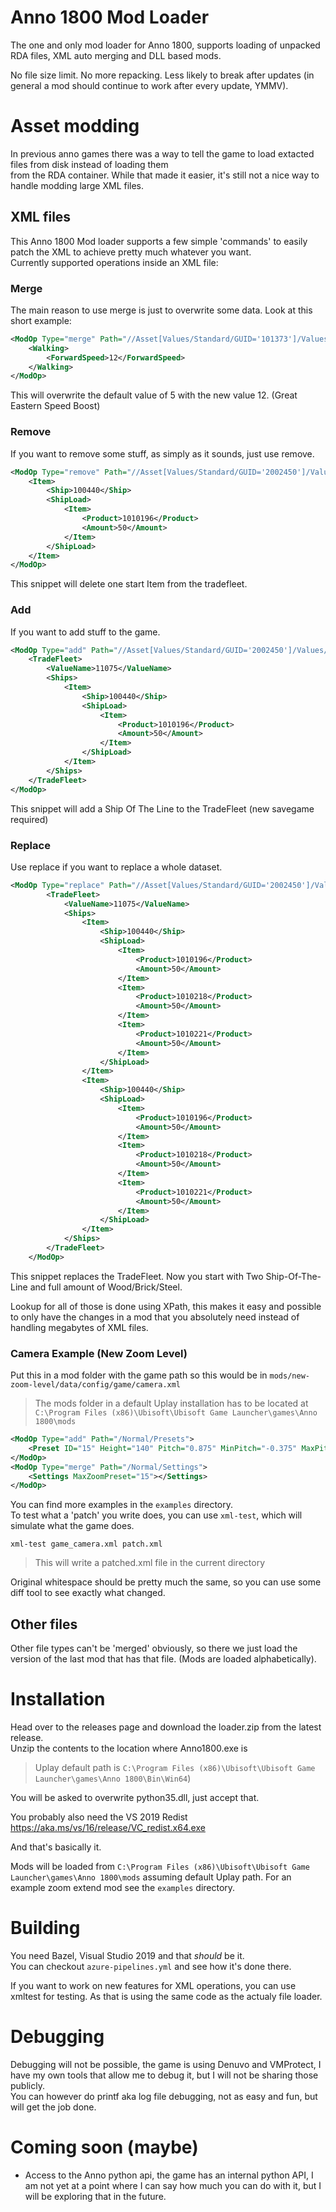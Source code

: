 # Anno 1800 Mod Loader

The one and only mod loader for Anno 1800, supports loading of unpacked RDA files, XML auto merging and DLL based mods.

No file size limit. No more repacking. Less likely to break after updates (in general a mod should continue to work after every update, YMMV).

# Asset modding

In previous anno games there was a way to tell the game to load extacted files from disk instead of loading them  
from the RDA container. While that made it easier, it's still not a nice way to handle modding large XML files.

## XML files

This Anno 1800 Mod loader supports a few simple 'commands' to easily patch the XML to achieve pretty much whatever you want.  
Currently supported operations inside an XML file:


### Merge
The main reason to use merge is just to overwrite some data. Look at this short example:
```xml
<ModOp Type="merge" Path="//Asset[Values/Standard/GUID='101373']/Values/Walking">
    <Walking>
        <ForwardSpeed>12</ForwardSpeed>
    </Walking>
</ModOp>
```
This will overwrite the default value of 5 with the new value 12. (Great Eastern Speed Boost)

### Remove
If you want to remove some stuff, as simply as it sounds, just use remove.
```xml
<ModOp Type="remove" Path="//Asset[Values/Standard/GUID='2002450']/Values/DifficultySettings/StartShips/TradeFleet/Ships/Item">
    <Item>
        <Ship>100440</Ship>
        <ShipLoad>
            <Item>
                <Product>1010196</Product>
                <Amount>50</Amount>
            </Item>
        </ShipLoad>
    </Item>
</ModOp>
```
This snippet will delete one start Item from the tradefleet.

### Add
If you want to add stuff to the game.
```xml
<ModOp Type="add" Path="//Asset[Values/Standard/GUID='2002450']/Values/DifficultySettings/StartShips/TradeFleet">
    <TradeFleet>
        <ValueName>11075</ValueName>
        <Ships>
            <Item>
                <Ship>100440</Ship>
                <ShipLoad>
                    <Item>
                        <Product>1010196</Product>
                        <Amount>50</Amount>
                    </Item>
                </ShipLoad>
            </Item>
        </Ships>
    </TradeFleet>
</ModOp>
```
This snippet will add a Ship Of The Line to the TradeFleet (new savegame required)

### Replace
Use replace if you want to replace a whole dataset.
```xml
<ModOp Type="replace" Path="//Asset[Values/Standard/GUID='2002450']/Values/DifficultySettings/StartShips/TradeFleet">
		<TradeFleet>
            <ValueName>11075</ValueName>
            <Ships>
                <Item>
                    <Ship>100440</Ship>
                    <ShipLoad>
                        <Item>
                            <Product>1010196</Product>
                            <Amount>50</Amount>
                        </Item>
                        <Item>
                            <Product>1010218</Product>
                            <Amount>50</Amount>
                        </Item>
                        <Item>
                            <Product>1010221</Product>
                            <Amount>50</Amount>
                        </Item>
                    </ShipLoad>
                </Item>
                <Item>
                    <Ship>100440</Ship>
                    <ShipLoad>
                        <Item>
                            <Product>1010196</Product>
                            <Amount>50</Amount>
                        </Item>
                        <Item>
                            <Product>1010218</Product>
                            <Amount>50</Amount>
                        </Item>
                        <Item>
                            <Product>1010221</Product>
                            <Amount>50</Amount>
                        </Item>
                    </ShipLoad>
                </Item>
            </Ships>
        </TradeFleet>
	</ModOp>
```
This snippet replaces the TradeFleet. Now you start with Two Ship-Of-The-Line and full amount of Wood/Brick/Steel.

Lookup for all of those is done using XPath, this makes it easy and possible to only have the changes in a mod that you absolutely need instead of handling megabytes of XML files.


### Camera Example (New Zoom Level)
Put this in a mod folder with the game path
so this would be in `mods/new-zoom-level/data/config/game/camera.xml`

> The mods folder in a default Uplay installation has to be located at `C:\Program Files (x86)\Ubisoft\Ubisoft Game Launcher\games\Anno 1800\mods`

```xml
<ModOp Type="add" Path="/Normal/Presets">
    <Preset ID="15" Height="140" Pitch="0.875" MinPitch="-0.375" MaxPitch="1.40" Fov="0.56" />
</ModOp>
<ModOp Type="merge" Path="/Normal/Settings">
    <Settings MaxZoomPreset="15"></Settings>
</ModOp>
```

You can find more examples in the `examples` directory.  
To test what a 'patch' you write does, you can use `xml-test`, which will simulate what the game does.

```
xml-test game_camera.xml patch.xml
```

> This will write a patched.xml file in the current directory

Original whitespace should be pretty much the same, so you can use some diff tool to see exactly what changed.

## Other files

Other file types can't be 'merged' obviously, so there we just load the version of the last mod that has that file. (Mods are loaded alphabetically).

# Installation

Head over to the releases page and download the loader.zip from the latest release.  
Unzip the contents to the location where Anno1800.exe is

> Uplay default path is `C:\Program Files (x86)\Ubisoft\Ubisoft Game Launcher\games\Anno 1800\Bin\Win64`)

You will be asked to overwrite python35.dll, just accept that.

You probably also need the VS 2019 Redist https://aka.ms/vs/16/release/VC_redist.x64.exe

And that's basically it.

Mods will be loaded from `C:\Program Files (x86)\Ubisoft\Ubisoft Game Launcher\games\Anno 1800\mods` assuming default Uplay path.
For an example zoom extend mod see the `examples` directory.

# Building

You need Bazel, Visual Studio 2019 and that _should_ be it.  
You can checkout `azure-pipelines.yml` and see how it's done there.

If you want to work on new features for XML operations, you can use xmltest for testing. As that is using the same code as the actualy file loader.

# Debugging

Debugging will not be possible, the game is using Denuvo and VMProtect, I have my own tools that allow me to debug it, but I will not be sharing those publicly.  
You can however do printf aka log file debugging, not as easy and fun, but will get the job done.

# Coming soon (maybe)

- Access to the Anno python api, the game has an internal python API, I am not yet at a point where I can say how much you can do with it, but I will be exploring that in the future.
